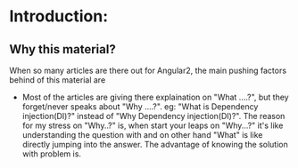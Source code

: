 # Introduction:
## Why this material?
When so many articles are there out for Angular2, the main pushing factors behind of this material are
* Most of the articles are giving there explaination on "What ....?", but they forget/never speaks about "Why ....?". 
 eg: "What is Dependency injection(DI)?" instead of "Why Dependency injection(DI)?".
   The reason for my stress on "Why..?" is, when start your leaps on "Why...?" it's like understanding the question with and on other hand "What" is like directly jumping into the answer. The advantage of knowing the solution with problem is.

